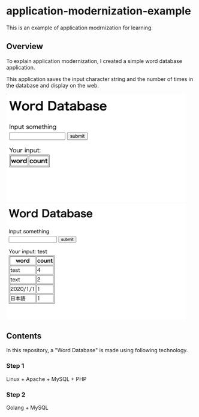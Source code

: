# application-modernization-example

This is an example of application modrnization for learning.

## Overview

To explain application modernization, I created a simple word database application.

This application saves the input character string and the number of times in the database and display on the web.

<img src="./images/index.png" width="480px">

<img src="./images/test.png" width="480px">

## Contents

In this repository, a "Word Database" is made using following technology.

### Step 1

Linux + Apache + MySQL + PHP

### Step 2

Golang + MySQL